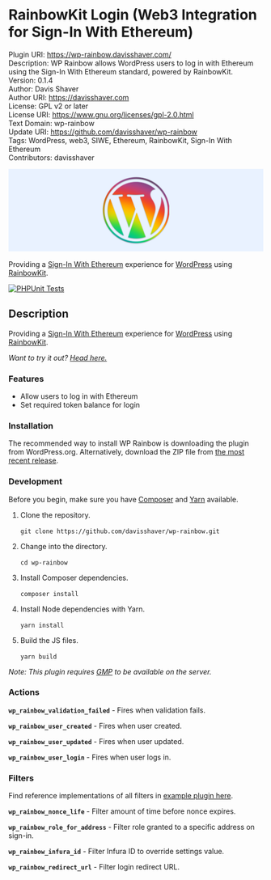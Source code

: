 # RainbowKit Login (Web3 Integration for Sign-In With Ethereum)

Plugin URI: <https://wp-rainbow.davisshaver.com/>  
Description: WP Rainbow allows WordPress users to log in with Ethereum using the Sign-In With Ethereum standard, powered by RainbowKit.  
Version: 0.1.4  
Author: Davis Shaver  
Author URI: <https://davisshaver.com>  
License: GPL v2 or later  
License URI: <https://www.gnu.org/licenses/gpl-2.0.html>  
Text Domain: wp-rainbow  
Update URI: <https://github.com/davisshaver/wp-rainbow>  
Tags: WordPress, web3, SIWE, Ethereum, RainbowKit, Sign-In With Ethereum  
Contributors: davisshaver

![WP Rainbow Plugin Banner](.wordpress-org/banner-1544x500.png)

Providing a [Sign-In With Ethereum](https://login.xyz/) experience for [WordPress](https://wordpress.org/) using [RainbowKit](https://www.npmjs.com/package/@rainbow-me/rainbowkit).

[![PHPUnit Tests](https://github.com/davisshaver/wp-rainbow/actions/workflows/phpunit-tests.yml/badge.svg)](https://github.com/davisshaver/wp-rainbow/actions/workflows/phpunit-tests.yml)

## Description

Providing a [Sign-In With Ethereum](https://login.xyz/) experience for [WordPress](https://wordpress.org/) using [RainbowKit](https://www.npmjs.com/package/@rainbow-me/rainbowkit).

_Want to try it out? [Head here.](https://wp-rainbow.davisshaver.com/wp-login.php)_

### Features

* Allow users to log in with Ethereum
* Set required token balance for login

### Installation

The recommended way to install WP Rainbow is downloading the plugin from WordPress.org. Alternatively, download the ZIP file from [the most recent release](https://github.com/davisshaver/wp-rainbow/releases).

### Development

Before you begin, make sure you have [Composer](https://getcomposer.org/) and [Yarn](https://yarnpkg.com/) available.

1. Clone the repository.

   `git clone https://github.com/davisshaver/wp-rainbow.git`

2. Change into the directory.

   `cd wp-rainbow`

3. Install Composer dependencies.

   `composer install`

4. Install Node dependencies with Yarn.

   `yarn install`

5. Build the JS files.

   `yarn build`

_Note: This plugin requires [GMP](https://www.php.net/manual/en/book.gmp.php) to be available on the server._

### Actions

**`wp_rainbow_validation_failed`** - Fires when validation fails.

**`wp_rainbow_user_created`** - Fires when user created.

**`wp_rainbow_user_updated`** - Fires when user updated.

**`wp_rainbow_user_login`** - Fires when user logs in.

### Filters

Find reference implementations of all filters in [example plugin here](https://github.com/davisshaver/wp-rainbow/blob/main/wp-rainbow-filter-examples.php).

**`wp_rainbow_nonce_life`** - Filter amount of time before nonce expires.

**`wp_rainbow_role_for_address`** - Filter role granted to a specific address on sign-in.

**`wp_rainbow_infura_id`** - Filter Infura ID to override settings value.

**`wp_rainbow_redirect_url`** - Filter login redirect URL.
